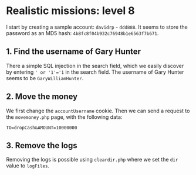 # Realistic missions: level 8

I start by creating a sample account: `davidrp` - `ddd888`. It seems to store the password as an MD5 hash: `4b8fc8f04b932c76948b1e6563f7b671`.

## 1. Find the username of Gary Hunter

There a simple SQL injection in the search field, which we easily discover by entering `' or '1'='1` in the search field. The username of Gary Hunter seems to be `GaryWilliamHunter`.

## 2. Move the money

We first change the `accountUsername` cookie. Then we can send a request to the `movemoney.php` page, with the following data:

```
TO=dropCash&AMOUNT=10000000
```

## 3. Remove the logs

Removing the logs is possible using `cleardir.php` where we set the `dir` value to `logFiles`.
